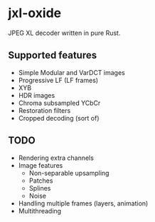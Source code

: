 # jxl-oxide
JPEG XL decoder written in pure Rust.

## Supported features
- Simple Modular and VarDCT images
- Progressive LF (LF frames)
- XYB
- HDR images
- Chroma subsampled YCbCr
- Restoration filters
- Cropped decoding (sort of)

## TODO
- Rendering extra channels
- Image features
  - Non-separable upsampling
  - Patches
  - Splines
  - Noise
- Handling multiple frames (layers, animation)
- Multithreading
